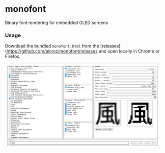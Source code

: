 # monofont
Binary font rendering for embedded OLED screens

### Usage

Download the bundled `monofont.html` from the [releases](https://github.com/akiroz/monofont/releases
and open locally in Chrome or Firefox.

![](screenshot.png)
